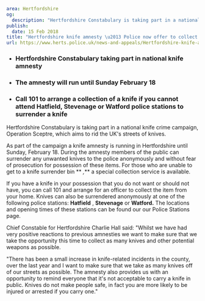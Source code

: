```yaml
area: Hertfordshire
og:
  description: "Hertfordshire Constabulary is taking part in a national knife crime campaign, Operation Sceptre, which aims to rid the UK\u2019s streets of knives."
publish:
  date: 15 Feb 2018
title: "Hertfordshire knife amnesty \u2013 Police now offer to collect as well"
url: https://www.herts.police.uk/news-and-appeals/Hertfordshire-knife-amnesty-Police-now-offer-to-collect-as-well-1632
```

* ### Hertfordshire Constabulary taking part in national knife amnesty

 * ### The amnesty will run until Sunday February 18

 * ### Call 101 to arrange a collection of a knife if you cannot attend Hatfield, Stevenage or Watford police stations to surrender a knife

Hertfordshire Constabulary is taking part in a national knife crime campaign, Operation Sceptre, which aims to rid the UK's streets of knives.

As part of the campaign a knife amnesty is running in Hertfordshire until Sunday, February 18. During the amnesty members of the public can surrender any unwanted knives to the police anonymously and without fear of prosecution for possession of these items. For those who are unable to get to a knife surrender bin ** _,_** a special collection service is available.

If you have a knife in your possession that you do not want or should not have, you can call 101 and arrange for an officer to collect the item from your home. Knives can also be surrendered anonymously at one of the following police stations: **Hatfield** , **Stevenage** or **Watford.** The locations and opening times of these stations can be found our our Police Stations page.

Chief Constable for Hertfordshire Charlie Hall said: "Whilst we have had very positive reactions to previous amnesties we want to make sure that we take the opportunity this time to collect as many knives and other potential weapons as possible.

"There has been a small increase in knife-related incidents in the county, over the last year and I want to make sure that we take as many knives off of our streets as possible. The amnesty also provides us with an opportunity to remind everyone that it's not acceptable to carry a knife in public. Knives do not make people safe, in fact you are more likely to be injured or arrested if you carry one."
